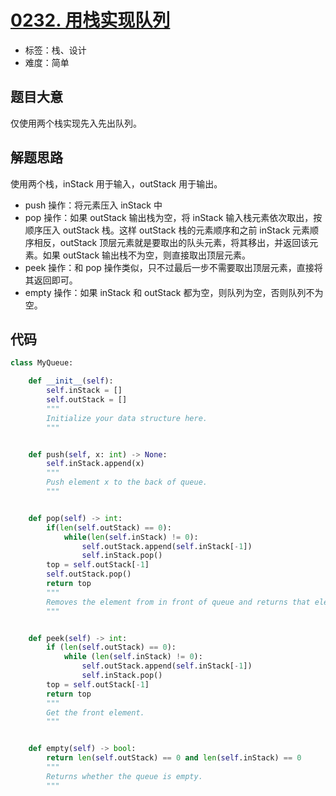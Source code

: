 # [0232. 用栈实现队列](https://leetcode.cn/problems/implement-queue-using-stacks/)

- 标签：栈、设计
- 难度：简单

## 题目大意

仅使用两个栈实现先入先出队列。

## 解题思路

使用两个栈，inStack 用于输入，outStack 用于输出。

- push 操作：将元素压入 inStack 中
- pop 操作：如果 outStack 输出栈为空，将 inStack 输入栈元素依次取出，按顺序压入 outStack 栈。这样 outStack 栈的元素顺序和之前 inStack 元素顺序相反，outStack 顶层元素就是要取出的队头元素，将其移出，并返回该元素。如果 outStack 输出栈不为空，则直接取出顶层元素。
- peek 操作：和 pop 操作类似，只不过最后一步不需要取出顶层元素，直接将其返回即可。
- empty 操作：如果 inStack 和 outStack 都为空，则队列为空，否则队列不为空。

## 代码

```Python
class MyQueue:

    def __init__(self):
        self.inStack = []
        self.outStack = []
        """
        Initialize your data structure here.
        """


    def push(self, x: int) -> None:
        self.inStack.append(x)
        """
        Push element x to the back of queue.
        """


    def pop(self) -> int:
        if(len(self.outStack) == 0):
            while(len(self.inStack) != 0):
                self.outStack.append(self.inStack[-1])
                self.inStack.pop()
        top = self.outStack[-1]
        self.outStack.pop()
        return top
        """
        Removes the element from in front of queue and returns that element.
        """


    def peek(self) -> int:
        if (len(self.outStack) == 0):
            while (len(self.inStack) != 0):
                self.outStack.append(self.inStack[-1])
                self.inStack.pop()
        top = self.outStack[-1]
        return top
        """
        Get the front element.
        """


    def empty(self) -> bool:
        return len(self.outStack) == 0 and len(self.inStack) == 0
        """
        Returns whether the queue is empty.
        """
```

